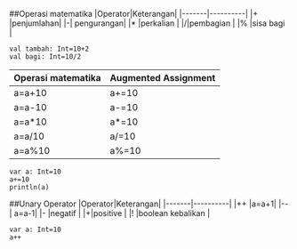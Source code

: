 ##Operasi matematika
|Operator|Keterangan|
 |-------|----------|
|+   |penjumlahan|
|-| pengurangan|
|*   |perkalian |
|/|pembagian |
|% |sisa bagi |
```aidl
val tambah: Int=10+2
val bagi: Int=10/2
```
|Operasi matematika|Augmented Assignment|
 |-------|----------|
|a=a+10|a+=10|
|a=a-10| a-=10|
|a=a*10|a*=10 |
|a=a/10|a/=10 |
|a=a%10 |a%=10 |
```aidl
var a: Int=10
a+=10
println(a)
```
##Unary Operator
|Operator|Keterangan|
 |-------|----------|
|++   |a=a+1|
|--| a=a-1|
|-   |negatif |
|+|positive |
|! |boolean kebalikan |
```aidl
var a: Int=10
a++ 
```